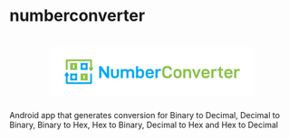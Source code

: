 # numberconverter

<h1 align=center>
<img src="Logo/horizonal.png" width=70%>
</h1>

Android app that generates conversion for Binary to Decimal, Decimal to Binary, Binary to Hex, Hex to Binary, Decimal to Hex and Hex to Decimal
